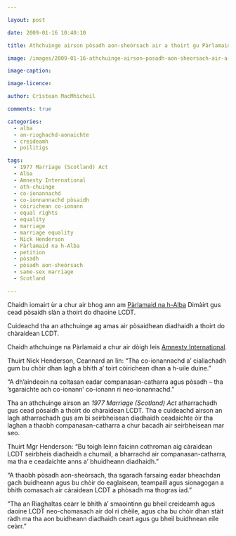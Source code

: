 ```yaml
---

layout: post

date: 2009-01-16 10:40:10

title: Athchuinge airson pòsadh aon-sheòrsach air a thoirt gu Pàrlamaid na h-Alba

image: /images/2009-01-16-athchuinge-airson-posadh-aon-sheorsach-air-a-thoirt-gu-parlamaid-na-h-alba.jpg

image-caption:

image-licence:

author: Crìstean MacMhìcheil

comments: true

categories:
  - alba
  - an-rioghachd-aonaichte
  - creideamh
  - poilitigs

tags:
  - 1977 Marriage (Scotland) Act
  - Alba
  - Amnesty International
  - ath-chuinge
  - co-ionannachd
  - co-ionnannachd pòsaidh
  - còirichean co-ionann
  - equal rights
  - equality
  - marriage
  - marriage equality
  - Nick Henderson
  - Pàrlamaid na h-Alba
  - petition
  - pòsadh
  - pòsadh aon-sheòrsach
  - same-sex marriage
  - Scotland

---
```


Chaidh iomairt ùr a chur air bhog ann am [Pàrlamaid na h-Alba][1] Dimàirt gus cead pòsaidh slàn a thoirt do dhaoine LCDT.

<!--more-->

Cuideachd tha an athchuinge ag amas air pòsaidhean diadhaidh a thoirt do chàraidean LCDT.

Chaidh athchuinge na Pàrlamaid a chur air dòigh leis [Amnesty International][2].

Thuirt Nick Henderson, Ceannard an lìn: &#8220;Tha co-ionannachd a&#8217; ciallachadh gum bu chòir dhan lagh a bhith a&#8217; toirt còirichean dhan a h-uile duine.&#8221;

&#8220;A dh&#8217;aindeoin na coltasan eadar companasan-catharra agus pòsadh &#8211; tha &#8217;sgaraichte ach co-ionann&#8217; co-ionann ri neo-ionannachd.&#8221;

Tha an athchuinge airson an _1977 Marriage (Scotland) Act_ atharrachadh gus cead pòsaidh a thoirt do chàraidean LCDT. Tha e cuideachd airson an lagh atharrachadh gus am bi seirbheisean diadhaidh ceadaichte òir tha laghan a thaobh companasan-catharra a chur bacadh air seirbheisean mar seo.

Thuirt Mgr Henderson: &#8220;Bu toigh leinn faicinn cothroman aig càraidean LCDT seirbheis diadhaidh a chumail, a bharrachd air companasan-catharra, ma tha e ceadaichte anns a&#8217; bhuidheann diadhaidh.&#8221;

&#8220;A thaobh pòsadh aon-sheòrsach, tha sgaradh farsaing eadar bheachdan gach buidheann agus bu chòir do eaglaisean, teampaill agus sionagogan a bhith comasach air càraidean LCDT a phòsadh ma thogras iad.&#8221;

&#8220;Tha an Riaghaltas ceàrr le bhith a&#8217; smaointinn gu bheil creideamh agus daoine LCDT neo-chomasach air dol ri chèile, agus cha bu chòir dhan stàit ràdh ma tha aon buidheann diadhaidh ceart agus gu bheil buidhnean eile ceàrr.&#8221;

 [1]: http://www.scottish.parliament.uk/vli/language/gaelic/index.htm "Làrach-lìn aig Pàrlamaid na h-Alba"
 [2]: http://www.amnesty.org.uk/lgbt/ "Làrach-lìn aig an Lìon LGBT"
